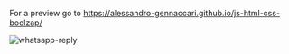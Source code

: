 For a preview go to https://alessandro-gennaccari.github.io/js-html-css-boolzap/

![whatsapp-reply](https://user-images.githubusercontent.com/73886497/117129247-bd760b00-ad9e-11eb-96c6-fde00c685f2e.png)
